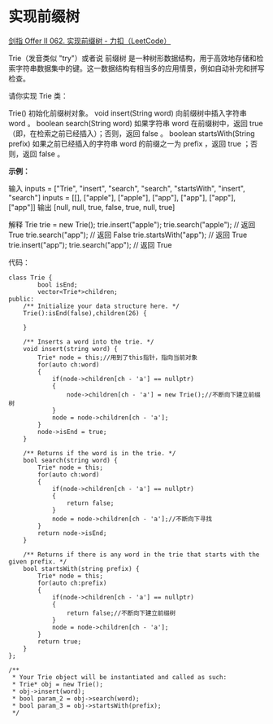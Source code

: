 # 实现前缀树

[剑指 Offer II 062. 实现前缀树 - 力扣（LeetCode）](https://leetcode.cn/problems/QC3q1f/)

Trie（发音类似 "try"）或者说 前缀树 是一种树形数据结构，用于高效地存储和检索字符串数据集中的键。这一数据结构有相当多的应用情景，例如自动补完和拼写检查。

请你实现 Trie 类：

Trie() 初始化前缀树对象。
void insert(String word) 向前缀树中插入字符串 word 。
boolean search(String word) 如果字符串 word 在前缀树中，返回 true（即，在检索之前已经插入）；否则，返回 false 。
boolean startsWith(String prefix) 如果之前已经插入的字符串 word 的前缀之一为 prefix ，返回 true ；否则，返回 false 。

**示例：**

输入
inputs = ["Trie", "insert", "search", "search", "startsWith", "insert", "search"]
inputs = [[], ["apple"], ["apple"], ["app"], ["app"], ["app"], ["app"]]
输出
[null, null, true, false, true, null, true]

解释
Trie trie = new Trie();
trie.insert("apple");
trie.search("apple");   // 返回 True
trie.search("app");     // 返回 False
trie.startsWith("app"); // 返回 True
trie.insert("app");
trie.search("app");     // 返回 True

代码：

```
class Trie {
        bool isEnd;
        vector<Trie*>children;  
public:
    /** Initialize your data structure here. */
    Trie():isEnd(false),children(26) {

    }
    
    /** Inserts a word into the trie. */
    void insert(string word) {
        Trie* node = this;//用到了this指针，指向当前对象
        for(auto ch:word)
        {
            if(node->children[ch - 'a'] == nullptr)
            {
                node->children[ch - 'a'] = new Trie();//不断向下建立前缀树
            }
            node = node->children[ch - 'a'];
        }
        node->isEnd = true;
    }
    
    /** Returns if the word is in the trie. */
    bool search(string word) {
        Trie* node = this;
        for(auto ch:word)
        {
            if(node->children[ch - 'a'] == nullptr)
            {
                return false;
            }
            node = node->children[ch - 'a'];//不断向下寻找
        }
        return node->isEnd;
    }
    
    /** Returns if there is any word in the trie that starts with the given prefix. */
    bool startsWith(string prefix) {
        Trie* node = this;
        for(auto ch:prefix)
        {
            if(node->children[ch - 'a'] == nullptr)
            {
                return false;//不断向下建立前缀树
            }
            node = node->children[ch - 'a'];
        }
        return true;
    }
};

/**
 * Your Trie object will be instantiated and called as such:
 * Trie* obj = new Trie();
 * obj->insert(word);
 * bool param_2 = obj->search(word);
 * bool param_3 = obj->startsWith(prefix);
 */
```

